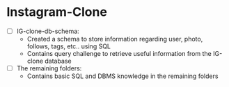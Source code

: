 # Instagram-Clone

- [ ] IG-clone-db-schema: 
  * Created a schema to store information regarding user, photo, follows, tags, etc.. using SQL
  * Contains query challenge to retrieve useful information from the IG-clone database
- [ ] The remaining folders:
  * Contains basic SQL and DBMS knowledge in the remaining folders
